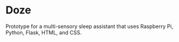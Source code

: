 # Doze
Prototype for a multi-sensory sleep assistant that uses Raspberry Pi, Python, Flask, HTML, and CSS.


